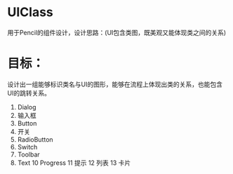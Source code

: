 # UIClass
用于Pencil的组件设计，设计思路：(UI包含类图，既美观又能体现类之间的关系)

# 目标：
设计出一组能够标识类名与UI的图形，能够在流程上体现出类的关系，也能包含UI的跳转关系。

1. Dialog
2. 输入框
3. Button
4. 开关
5. RadioButton
6. Switch
7. Toolbar
9. Text
10 Progress
11 提示
12 列表
13 卡片
